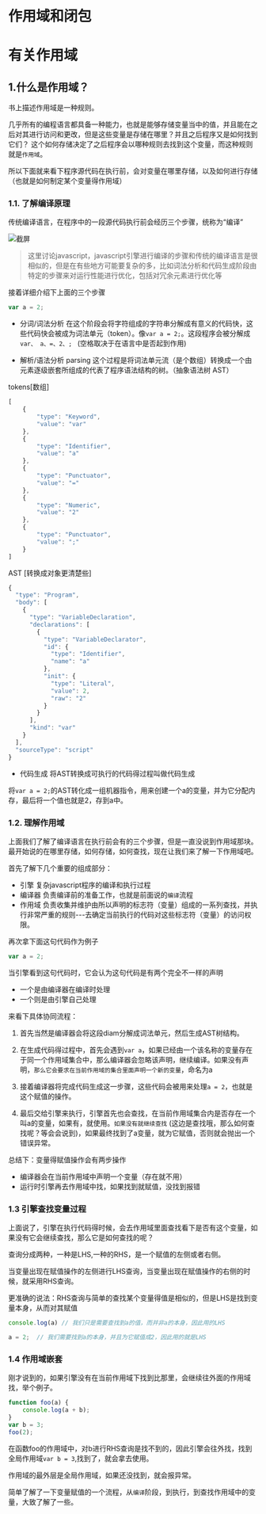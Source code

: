  # 作用域和闭包

 # 有关作用域
 ## 1.什么是作用域？
 书上描述作用域是一种规则。

 几乎所有的编程语言都具备一种能力，也就是能够存储变量当中的值，并且能在之后对其进行访问和更改，但是这些变量是存储在哪里？并且之后程序又是如何找到它们？ 这个如何存储决定了之后程序会以哪种规则去找到这个变量，而这种规则就是`作用域`。

 所以下面就来看下程序源代码在执行前，会对变量在哪里存储，以及如何进行存储（也就是如何制定某个变量得作用域）

 ### 1.1. 了解编译原理

传统编译语言，在程序中的一段源代码执行前会经历三个步骤，统称为“编译”

 ![截屏](https://p1-juejin.byteimg.com/tos-cn-i-k3u1fbpfcp/271f4448ee93474da9a69de73ff80873~tplv-k3u1fbpfcp-watermark.image?)

> 这里讨论javascript，javascript引擎进行编译的步骤和传统的编译语言是很相似的，但是在有些地方可能要复杂的多，比如词法分析和代码生成阶段由特定的步骤来对运行性能进行优化，包括对冗余元素进行优化等

接着详细介绍下上面的三个步骤
```js
var a = 2;
```
- 分词/词法分析
在这个阶段会将字符组成的字符串分解成有意义的代码快，这些代码快会被成为词法单元（token）。像`var a = 2;`。这段程序会被分解成
`var、 a、=、2、; ` (空格取决于在语言中是否起到作用)

- 解析/语法分析 parsing
这个过程是将词法单元流（是个数组）转换成一个由元素逐级嵌套所组成的代表了程序语法结构的树。（抽象语法树 AST）

tokens[数组]

```js
[
    {
        "type": "Keyword",
        "value": "var"
    },
    {
        "type": "Identifier",
        "value": "a"
    },
    {
        "type": "Punctuator",
        "value": "="
    },
    {
        "type": "Numeric",
        "value": "2"
    },
    {
        "type": "Punctuator",
        "value": ";"
    }
]
```

AST [转换成对象更清楚些]
```js
{
  "type": "Program",
  "body": [
    {
      "type": "VariableDeclaration",
      "declarations": [
        {
          "type": "VariableDeclarator",
          "id": {
            "type": "Identifier",
            "name": "a"
          },
          "init": {
            "type": "Literal",
            "value": 2,
            "raw": "2"
          }
        }
      ],
      "kind": "var"
    }
  ],
  "sourceType": "script"
}
```

- 代码生成
将AST转换成可执行的代码得过程叫做代码生成

将`var a = 2;`的AST转化成一组机器指令，用来创建一个a的变量，并为它分配内存，最后将一个值也就是2，存到a中。

### 1.2. 理解作用域
上面我们了解了编译语言在执行前会有的三个步骤，但是一直没说到作用域那块。最开始说的在哪里存储，如何存储，如何查找，现在让我们来了解一下作用域吧。

首先了解下几个重要的组成部分：

- 引擎
复杂javascript程序的编译和执行过程
- 编译器
负责编译前的准备工作，也就是前面说的`编译`流程
- 作用域
负责收集并维护由所以声明的标志符（变量）组成的一系列查找，并执行非常严重的规则---去确定当前执行的代码对这些标志符（变量）的访问权限。


再次拿下面这句代码作为例子
```js
var a = 2;
```

当引擎看到这句代码时，它会认为这句代码是有两个完全不一样的声明
-  一个是由编译器在编译时处理
-  一个则是由引擎自己处理

来看下具体协同流程：
1. 首先当然是编译器会将这段diam分解成词法单元，然后生成AST树结构。
2. 在生成代码得过程中，首先会遇到`var a`，如果已经由一个该名称的变量存在于同一个作用域集合中，那么编译器会忽略该声明，继续编译。如果没有声明，`那么它会要求在当前作用域的集合里面声明一个新的变量`，命名为a

3. 接着编译器将完成代码生成这一步骤，这些代码会被用来处理`a = 2`，也就是这个赋值的操作。
4. 最后交给引擎来执行，引擎首先也会查找，在当前作用域集合内是否存在一个叫a的变量，如果有，就使用。`如果没有就继续查找`  (这边是查找哦，那么如何查找呢？等会会说到)，如果最终找到了a变量，就为它赋值，否则就会抛出一个错误异常。


总结下：变量得赋值操作会有两步操作
- 编译器会在当前作用域中声明一个变量（存在就不用）
- 运行时引擎再去作用域中找，如果找到就赋值，没找到报错

### 1.3 引擎查找变量过程
上面说了，引擎在执行代码得时候，会去作用域里面查找看下是否有这个变量，如果没有它会继续查找，那么它是如何查找的呢？

查询分成两种，一种是LHS,一种的RHS，是一个赋值的左侧或者右侧。

当变量出现在赋值操作的左侧进行LHS查询，当变量出现在赋值操作的右侧的时候，就采用RHS查询。

更准确的说法：RHS查询与简单的查找某个变量得值是相似的，但是LHS是找到变量本身，从而对其赋值
```js
console.log(a) // 我们只是需要查找到a的值，而并非a的本身，因此用的LHS
```

```js
a = 2;  // 我们需要找到a的本身，并且为它赋值成2，因此用的就是LHS
```

### 1.4 作用域嵌套
刚才说到的，如果引擎没有在当前作用域下找到比那里，会继续往外面的作用域找，举个例子。

```js
function foo(a) {
    console.log(a + b);
}
var b = 3;
foo(2);
```

在函数foo的作用域中，对b进行RHS查询是找不到的，因此引擎会往外找，找到全局作用域`var b = 3`,找到了，就会拿去使用。

作用域的最外层是全局作用域，如果还没找到，就会报异常。


简单了解了一下变量赋值的一个流程，从`编译`阶段，到执行，到查找作用域中的变量，大致了解了一些。

